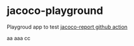 # jacoco-playground
Playgroud app to test [jacoco-report github action](https://github.com/Madrapps/jacoco-report)

aa
aaa
cc
